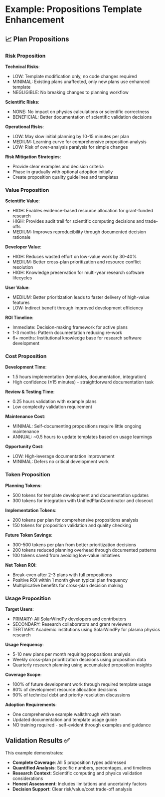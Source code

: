# Example: Propositions Template Enhancement

## 📈 Plan Propositions

### Risk Proposition
**Technical Risks**:
- LOW: Template modification only, no code changes required
- MINIMAL: Existing plans unaffected, only new plans use enhanced template
- NEGLIGIBLE: No breaking changes to planning workflow

**Scientific Risks**:
- NONE: No impact on physics calculations or scientific correctness
- BENEFICIAL: Better documentation of scientific validation decisions

**Operational Risks**:
- LOW: May slow initial planning by 10-15 minutes per plan
- MEDIUM: Learning curve for comprehensive proposition analysis
- LOW: Risk of over-analysis paralysis for simple changes

**Risk Mitigation Strategies**:
- Provide clear examples and decision criteria
- Phase in gradually with optional adoption initially
- Create proposition quality guidelines and templates

### Value Proposition
**Scientific Value**:
- HIGH: Enables evidence-based resource allocation for grant-funded research
- HIGH: Provides audit trail for scientific computing decisions and trade-offs
- MEDIUM: Improves reproducibility through documented decision rationale

**Developer Value**:
- HIGH: Reduces wasted effort on low-value work by 30-40%
- MEDIUM: Better cross-plan prioritization and resource conflict resolution
- HIGH: Knowledge preservation for multi-year research software lifecycles

**User Value**:
- MEDIUM: Better prioritization leads to faster delivery of high-value features
- LOW: Indirect benefit through improved development efficiency

**ROI Timeline**:
- Immediate: Decision-making framework for active plans
- 1-3 months: Pattern documentation reducing re-work
- 6+ months: Institutional knowledge base for research software development

### Cost Proposition
**Development Time**:
- 1.5 hours implementation (templates, documentation, integration)
- High confidence (±15 minutes) - straightforward documentation task

**Review & Testing Time**:
- 0.25 hours validation with example plans
- Low complexity validation requirement

**Maintenance Cost**:
- MINIMAL: Self-documenting propositions require little ongoing maintenance
- ANNUAL: ~0.5 hours to update templates based on usage learnings

**Opportunity Cost**:
- LOW: High-leverage documentation improvement
- MINIMAL: Defers no critical development work

### Token Proposition
**Planning Tokens**:
- 500 tokens for template development and documentation updates
- 300 tokens for integration with UnifiedPlanCoordinator and closeout

**Implementation Tokens**:
- 200 tokens per plan for comprehensive propositions analysis
- 150 tokens for proposition validation and quality checking

**Future Token Savings**:
- 300-500 tokens per plan from better prioritization decisions
- 200 tokens reduced planning overhead through documented patterns
- 100 tokens saved from avoiding low-value initiatives

**Net Token ROI**:
- Break-even after 2-3 plans with full propositions
- Positive ROI within 1 month given typical plan frequency
- Multiplicative benefits for cross-plan decision making

### Usage Proposition
**Target Users**:
- PRIMARY: All SolarWindPy developers and contributors
- SECONDARY: Research collaborators and grant reviewers
- TERTIARY: Academic institutions using SolarWindPy for plasma physics research

**Usage Frequency**:
- 5-10 new plans per month requiring propositions analysis
- Weekly cross-plan prioritization decisions using proposition data
- Quarterly research planning using accumulated proposition insights

**Coverage Scope**:
- 100% of future development work through required template usage
- 80% of development resource allocation decisions
- 90% of technical debt and priority resolution discussions

**Adoption Requirements**:
- One comprehensive example walkthrough with team
- Updated documentation and template usage guide
- NO training required - self-evident through examples and guidance

## Validation Results ✅

This example demonstrates:
- **Complete Coverage**: All 5 proposition types addressed
- **Quantified Analysis**: Specific numbers, percentages, and timelines
- **Research Context**: Scientific computing and physics validation considerations
- **Honest Assessment**: Includes limitations and uncertainty factors
- **Decision Support**: Clear risk/value/cost trade-off analysis